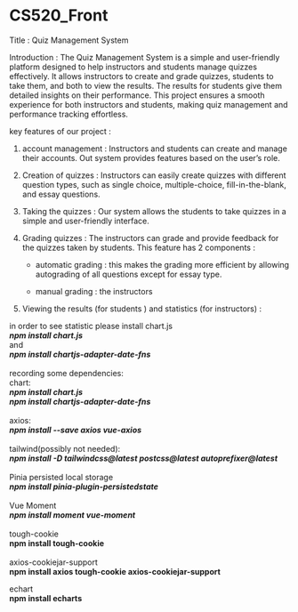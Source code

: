 # CS520_Front
Title : Quiz Management System

Introduction : The Quiz Management System is a simple and user-friendly platform designed to help instructors and students manage quizzes effectively. It allows instructors to create and grade quizzes, students to take them, and both to view the results. The results for students give them detailed insights on their performance. This project ensures a smooth experience for both instructors and students, making quiz management and performance tracking effortless.


key features of our project :
1) account management :
Instructors and students can create and      manage their accounts. Out system            provides features based on the user’s        role.

2) Creation of quizzes :
Instructors can easily create quizzes    with different question types, such as single choice, multiple-choice, fill-in-the-blank, and essay questions.

3) Taking the quizzes :
Our system allows the students to take quizzes in a simple and user-friendly interface.

4) Grading quizzes :
The instructors can grade and provide feedback for the quizzes taken by students. This feature has 2 components :
   - automatic grading : this makes the grading more efficient by allowing autograding of all questions except for essay type.

   - manual grading : the instructors 

6) Viewing the results (for students ) and statistics (for instructors) :


 
in order to see statistic please install chart.js<br/>
***npm install chart.js***<br/>
and<br/>
***npm install chartjs-adapter-date-fns***<br/>
<br/>
recording some dependencies:<br/>
chart:<br/>
***npm install chart.js***<br/>
***npm install chartjs-adapter-date-fns***<br/>
<br/>
axios:<br/>
***npm install --save axios vue-axios***<br/>
<br/>
tailwind(possibly not needed):<br/>
***npm install -D tailwindcss@latest postcss@latest autoprefixer@latest***<br/>
<br/>
Pinia persisted local storage<br/>
***npm install pinia-plugin-persistedstate***<br/>
<br/>
Vue Moment<br/>
***npm install moment vue-moment***<br/>
<br/>
tough-cookie<br/>
**npm install tough-cookie**<br/>
<br/>
axios-cookiejar-support<br/>
**npm install axios tough-cookie axios-cookiejar-support**<br/>

echart<br/>
**npm install echarts**<br/>

